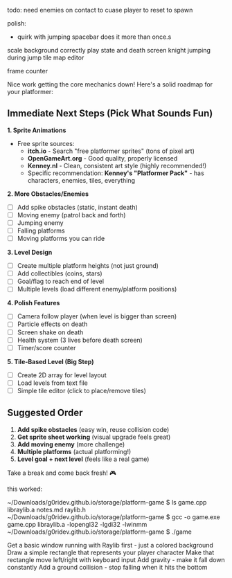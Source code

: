 todo:
need enemies on contact to cuase player to reset to spawn

polish:
- quirk with jumping spacebar does it more than once.s



scale background correctly play state and death screen
knight jumping during jump
tile map editor











frame counter

Nice work getting the core mechanics down! Here's a solid roadmap for your platformer:

## Immediate Next Steps (Pick What Sounds Fun)

**1. Sprite Animations**
- Free sprite sources:
  - **itch.io** - Search "free platformer sprites" (tons of pixel art)
  - **OpenGameArt.org** - Good quality, properly licensed
  - **Kenney.nl** - Clean, consistent art style (highly recommended!)
  - Specific recommendation: **Kenney's "Platformer Pack"** - has characters, enemies, tiles, everything

**2. More Obstacles/Enemies**
- [ ] Add spike obstacles (static, instant death)
- [ ] Moving enemy (patrol back and forth)
- [ ] Jumping enemy
- [ ] Falling platforms
- [ ] Moving platforms you can ride

**3. Level Design**
- [ ] Create multiple platform heights (not just ground)
- [ ] Add collectibles (coins, stars)
- [ ] Goal/flag to reach end of level
- [ ] Multiple levels (load different enemy/platform positions)

**4. Polish Features**
- [ ] Camera follow player (when level is bigger than screen)
- [ ] Particle effects on death
- [ ] Screen shake on death
- [ ] Health system (3 lives before death screen)
- [ ] Timer/score counter

**5. Tile-Based Level (Big Step)**
- [ ] Create 2D array for level layout
- [ ] Load levels from text file
- [ ] Simple tile editor (click to place/remove tiles)

## Suggested Order
1. **Add spike obstacles** (easy win, reuse collision code)
2. **Get sprite sheet working** (visual upgrade feels great)
3. **Add moving enemy** (more challenge)
4. **Multiple platforms** (actual platforming!)
5. **Level goal + next level** (feels like a real game)

Take a break and come back fresh! 🎮














this worked:

~/Downloads/g0ridev.github.io/storage/platform-game $ ls
game.cpp     libraylib.a  notes.md     raylib.h
~/Downloads/g0ridev.github.io/storage/platform-game $ gcc -o game.exe game.cpp libraylib.a -lopengl32 -lgdi32 -lwinmm
~/Downloads/g0ridev.github.io/storage/platform-game $ ./game




Get a basic window running with Raylib first - just a colored background
Draw a simple rectangle that represents your player character
Make that rectangle move left/right with keyboard input
Add gravity - make it fall down constantly
Add a ground collision - stop falling when it hits the bottom